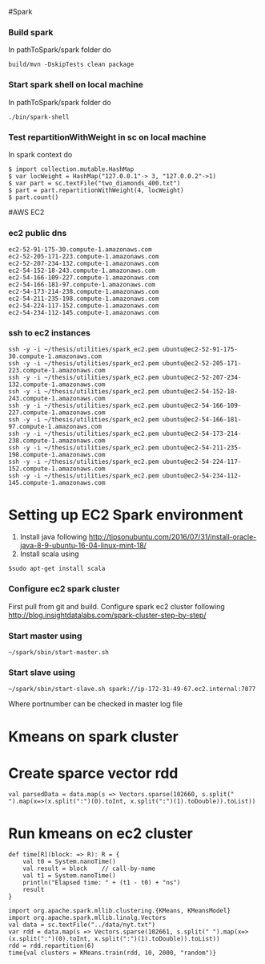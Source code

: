 #Spark

### Build spark
In pathToSpark/spark folder do 
```
build/mvn -DskipTests clean package
```

### Start spark shell on local machine
In pathToSpark/spark folder do
```
./bin/spark-shell  
```
### Test repartitionWithWeight in sc on local machine
In spark context do 
```
$ import collection.mutable.HashMap
$ var locWeight = HashMap("127.0.0.1"-> 3, "127.0.0.2"->1)
$ var part = sc.textFile("two_diamonds_400.txt")
$ part = part.repartitionWithWeight(4, locWeight)
$ part.count()
```

#AWS EC2

### ec2 public dns
```
ec2-52-91-175-30.compute-1.amazonaws.com
ec2-52-205-171-223.compute-1.amazonaws.com
ec2-52-207-234-132.compute-1.amazonaws.com
ec2-54-152-18-243.compute-1.amazonaws.com
ec2-54-166-109-227.compute-1.amazonaws.com
ec2-54-166-181-97.compute-1.amazonaws.com
ec2-54-173-214-238.compute-1.amazonaws.com
ec2-54-211-235-198.compute-1.amazonaws.com
ec2-54-224-117-152.compute-1.amazonaws.com
ec2-54-234-112-145.compute-1.amazonaws.com
```
### ssh to ec2 instances
```
ssh -y -i ~/thesis/utilities/spark_ec2.pem ubuntu@ec2-52-91-175-30.compute-1.amazonaws.com
ssh -y -i ~/thesis/utilities/spark_ec2.pem ubuntu@ec2-52-205-171-223.compute-1.amazonaws.com
ssh -y -i ~/thesis/utilities/spark_ec2.pem ubuntu@ec2-52-207-234-132.compute-1.amazonaws.com
ssh -y -i ~/thesis/utilities/spark_ec2.pem ubuntu@ec2-54-152-18-243.compute-1.amazonaws.com
ssh -y -i ~/thesis/utilities/spark_ec2.pem ubuntu@ec2-54-166-109-227.compute-1.amazonaws.com
ssh -y -i ~/thesis/utilities/spark_ec2.pem ubuntu@ec2-54-166-181-97.compute-1.amazonaws.com
ssh -y -i ~/thesis/utilities/spark_ec2.pem ubuntu@ec2-54-173-214-238.compute-1.amazonaws.com
ssh -y -i ~/thesis/utilities/spark_ec2.pem ubuntu@ec2-54-211-235-198.compute-1.amazonaws.com
ssh -y -i ~/thesis/utilities/spark_ec2.pem ubuntu@ec2-54-224-117-152.compute-1.amazonaws.com
ssh -y -i ~/thesis/utilities/spark_ec2.pem ubuntu@ec2-54-234-112-145.compute-1.amazonaws.com
```

# Setting up EC2 Spark environment
1. Install java following http://tipsonubuntu.com/2016/07/31/install-oracle-java-8-9-ubuntu-16-04-linux-mint-18/
2. Install scala using 
 ```
 $sudo apt-get install scala
 ```

### Configure ec2 spark cluster 
First pull from git and build. Configure spark ec2 cluster following http://blog.insightdatalabs.com/spark-cluster-step-by-step/

### Start master using
```
~/spark/sbin/start-master.sh
```

### Start slave using
```
~/spark/sbin/start-slave.sh spark://ip-172-31-49-67.ec2.internal:7077
```
Where portnumber can be checked in master log file

# Kmeans on spark cluster

# Create sparce vector rdd
```
val parsedData = data.map(s => Vectors.sparse(102660, s.split(" ").map(x=>(x.split(":")(0).toInt, x.split(":")(1).toDouble)).toList))
```


# Run kmeans on ec2 cluster
```
def time[R](block: => R): R = {  
    val t0 = System.nanoTime()
    val result = block    // call-by-name
    val t1 = System.nanoTime()
    println("Elapsed time: " + (t1 - t0) + "ns")
    result
}

import org.apache.spark.mllib.clustering.{KMeans, KMeansModel}
import org.apache.spark.mllib.linalg.Vectors
val data = sc.textFile("../data/nyt.txt")
var rdd = data.map(s => Vectors.sparse(102661, s.split(" ").map(x=>(x.split(":")(0).toInt, x.split(":")(1).toDouble)).toList))
rdd = rdd.repartition(6)
time{val clusters = KMeans.train(rdd, 10, 2000, "random")}

```
















